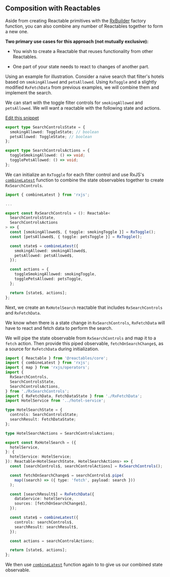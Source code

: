 ## Composition with Reactables <a name="reactable-composition">

Aside from creating Reactable primitives with the <a href="https://reactables.github.io/reactables/references/core-api/#rx-builder" target="_blank">RxBuilder</a> factory function, you can also combine any number of Reactables together to form a new one.

**Two primary use cases for this approach (not mutually exclusive):**

- You wish to create a Reactable that reuses functionality from other Reactables.

- One part of your state needs to react to changes of another part.


Using an example for illustration. Consider a naive search that filter's hotels based on `smokingAllowed` and `petsAllowed`. Using `RxToggle` and a slightly modified `RxFetchData` from previous examples, we will combine them and implement the search.

We can start with the toggle filter controls for `smokingAllowed` and `petsAllowed`. We will want a reactable with the following state and actions.

<a class="mb-3 d-block" href="https://github.com/reactables/reactables/edit/main/docs/src/content/guides/examples/reactable-composition/reactable-composition.md" target="_blank" rel="noreferrer">
  Edit this snippet <i class="fa fa-edit"></i>
</a>

```typescript
export type SearchControlsState = {
  smokingAllowed: ToggleState; // boolean
  petsAllowed: ToggleState; // boolean
};

export type SearchControlsActions = {
  toggleSmokingAllowed: () => void;
  togglePetsAllowed: () => void;
};
```

We can initialize an `RxToggle` for each filter control and use RxJS's <a href="https://rxjs.dev/api/index/function/combineLatest" target="_blank" rel="noreferrer">`combineLatest`</a> function to combine the state observables together to create `RxSearchControls`.

```typescript
import { combineLatest } from 'rxjs';

...

export const RxSearchControls = (): Reactable<
  SearchControlsState,
  SearchControlsActions
> => {
  const [smokingAllowed$, { toggle: smokingToggle }] = RxToggle();
  const [petsAllowed$, { toggle: petsToggle }] = RxToggle();

  const state$ = combineLatest({
    smokingAllowed: smokingAllowed$,
    petsAllowed: petsAllowed$,
  });

  const actions = {
    toggleSmokingAllowed: smokingToggle,
    togglePetsAllowed: petsToggle,
  };

  return [state$, actions];
};

```

Next, we create an `RxHotelSearch` reactable that includes `RxSearchControls` and `RxFetchData`.

We know when there is a state change in `RxSearchControls`, `RxFetchData` will have to react and fetch data to perform the search.

We will pipe the state observable from `RxSearchControls` and map it to a `fetch` action. Then provide this piped observable, `fetchOnSearchChange$`, as a source for `RxFetchData` during initialization.

```typescript
import { Reactable } from '@reactables/core';
import { combineLatest } from 'rxjs';
import { map } from 'rxjs/operators';
import {
  RxSearchControls,
  SearchControlsState,
  SearchControlsActions,
} from './RxSearchControls';
import { RxFetchData, FetchDataState } from './RxFetchData';
import HotelService from '../hotel-service';

type HotelSearchState = {
  controls: SearchControlsState;
  searchResult: FetchDataState;
};

type HotelSearchActions = SearchControlsActions;

export const RxHotelSearch = ({
  hotelService,
}: {
  hotelService: HotelService;
}): Reactable<HotelSearchState, HotelSearchActions> => {
  const [searchControls$, searchControlActions] = RxSearchControls();

  const fetchOnSearchChange$ = searchControls$.pipe(
    map((search) => ({ type: 'fetch', payload: search }))
  );

  const [searchResult$] = RxFetchData({
    dataService: hotelService,
    sources: [fetchOnSearchChange$],
  });

  const state$ = combineLatest({
    controls: searchControls$,
    searchResult: searchResult$,
  });

  const actions = searchControlActions;

  return [state$, actions];
};

```

We then use <a href="https://rxjs.dev/api/index/function/combineLatest" target="_blank" rel="noreferrer">`combineLatest`</a> function again to to give us our combined state observable.
